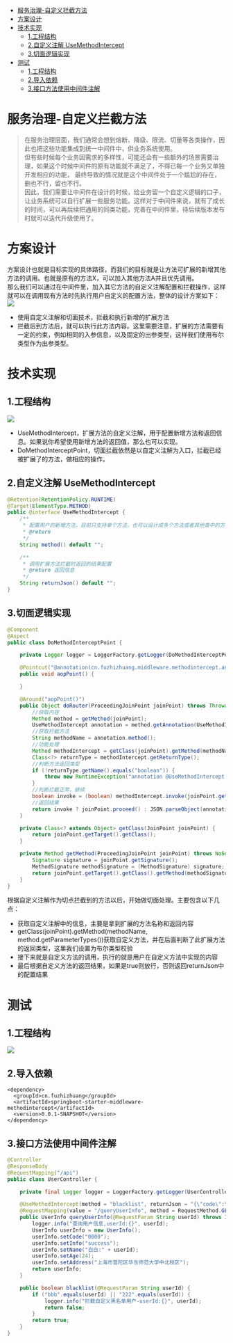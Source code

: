 <!-- TOC -->
* [服务治理-自定义拦截方法](#服务治理-自定义拦截方法)
* [方案设计](#方案设计)
* [技术实现](#技术实现)
  * [1.工程结构](#1工程结构)
  * [2.自定义注解 UseMethodIntercept](#2自定义注解-usemethodintercept)
  * [3.切面逻辑实现](#3切面逻辑实现)
* [测试](#测试)
  * [1.工程结构](#1工程结构-1)
  * [2.导入依赖](#2导入依赖)
  * [3.接口方法使用中间件注解](#3接口方法使用中间件注解)
<!-- TOC -->

# 服务治理-自定义拦截方法
>在服务治理层面，我们通常会想到熔断、降级、限流、切量等各类操作，因此也把这些功能集成到统一中间件中，供业务系统使用。<br>
> 但有些时候每个业务因需求的多样性，可能还会有一些额外的场景需要治理，如果这个时候中间件的原有功能就不满足了，不得已每一个业务又单独开发相应的功能，
> 最终导致的情况就是这个中间件处于一个尴尬的存在，删也不行，留也不行。<br>
> 因此，我们需要让中间件在设计的时候，给业务留一个自定义逻辑的口子，让业务系统可以自行扩展一些服务功能。这样对于中间件来说，就有了成长的时间，可以再后续把通用的同类功能，完善在中间件里，待后续版本发布时就可以迭代升级使用了。

# 方案设计
方案设计也就是目标实现的具体路径，而我们的目标就是让方法可扩展的新增其他方法的调用。也就是原有的方法X，可以加入其他方法A并且优先调用。<br>
那么我们可以通过在中间件里，加入其它方法的自定义注解配置和拦截操作，这样就可以在调用现有方法时先执行用户自定义的配置方法，整体的设计方案如下：<br>
<img src="https://raw.githubusercontent.com/zhuangfuzhi/notes-images/main/imgs/image-20231026230516583.png">
* 使用自定义注解和切面技术，拦截和执行新增的扩展方法
* 拦截后到方法后，就可以执行此方法内容。这里需要注意，扩展的方法需要有一定的约束，例如相同的入参信息，以及固定的出参类型，这样我们使用布尔类型作为出参类型。

# 技术实现
## 1.工程结构
<img src="https://raw.githubusercontent.com/zhuangfuzhi/notes-images/main/imgs/image-20231026231147427.png">

* UseMethodIntercept，扩展方法的自定义注解，用于配置新增方法和返回信息。如果说你希望使用新增方法的返回值，那么也可以实现。
* DoMethodInterceptPoint，切面拦截依然是以自定义注解为入口，拦截已经被扩展了的方法，做相应的操作。

## 2.自定义注解 UseMethodIntercept
```java
@Retention(RetentionPolicy.RUNTIME)
@Target(ElementType.METHOD)
public @interface UseMethodIntercept {
    /**
     * 配置用户的新增方法，目前只支持单个方法，也可以设计成多个方法或者其他类中的方法
     * @return
     */
    String method() default "";

    /**
     * 调用扩展方法拦截时返回的结果配置
     * @return 返回信息
     */
    String returnJson() default "";
}

```

## 3.切面逻辑实现
```java
@Component
@Aspect
public class DoMethodInterceptPoint {

    private Logger logger = LoggerFactory.getLogger(DoMethodInterceptPoint.class);

    @Pointcut("@annotation(cn.fuzhizhuang.middleware.methodintercept.annotation.UseMethodIntercept)")
    public void aopPoint() {

    }

    @Around("aopPoint()")
    public Object doRouter(ProceedingJoinPoint joinPoint) throws Throwable {
        //获取内容
        Method method = getMethod(joinPoint);
        UseMethodIntercept annotation = method.getAnnotation(UseMethodIntercept.class);
        //获取拦截方法
        String methodName = annotation.method();
        //功能处理
        Method methodIntercept = getClass(joinPoint).getMethod(methodName, method.getParameterTypes());
        Class<?> returnType = methodIntercept.getReturnType();
        //判断方法返回类型
        if (!returnType.getName().equals("boolean")) {
            throw new RuntimeException("annotation @UseMethodIntercept set method:" + methodName + "returnType is not boolean");
        }
        //判断拦截正常，继续
        boolean invoke = (boolean) methodIntercept.invoke(joinPoint.getThis(), joinPoint.getArgs());
        //返回结果
        return invoke ? joinPoint.proceed() : JSON.parseObject(annotation.returnJson(), method.getReturnType());
    }

    private Class<? extends Object> getClass(JoinPoint joinPoint) {
        return joinPoint.getTarget().getClass();
    }

    private Method getMethod(ProceedingJoinPoint joinPoint) throws NoSuchMethodException {
        Signature signature = joinPoint.getSignature();
        MethodSignature methodSignature = (MethodSignature) signature;
        return joinPoint.getTarget().getClass().getMethod(methodSignature.getName(), methodSignature.getParameterTypes());
    }
}

```

根据自定义注解作为切点拦截到的方法以后，开始做切面处理。主要包含以下几点：
* 获取自定义注解中的信息，主要是拿到扩展的方法名称和返回内容
* getClass(joinPoint).getMethod(methodName, method.getParameterTypes())获取自定义方法，并在后面判断了此扩展方法的返回类型，这里我们设置为布尔类型校验
* 接下来就是自定义方法的调用，执行的就是用户在自定义方法中实现的内容
* 最后根据自定义方法的返回结果，如果是true则放行，否则返回returnJson中的配置结果

# 测试
## 1.工程结构
<img src="https://raw.githubusercontent.com/zhuangfuzhi/notes-images/main/imgs/image-20231026232927571.png">

## 2.导入依赖
```
<dependency>
  <groupId>cn.fuzhizhuang</groupId>
  <artifactId>springboot-starter-middleware-methodintercept</artifactId>
  <version>0.0.1-SNAPSHOT</version>
</dependency>
```
## 3.接口方法使用中间件注解
```java
@Controller
@ResponseBody
@RequestMapping("/api")
public class UserController {

    private final Logger logger = LoggerFactory.getLogger(UserController.class);

    @UseMethodIntercept(method = "blacklist", returnJson = "{\"code\":\"1111\",\"info\":\"自定义拦截方法，不允许访问!\"}")
    @RequestMapping(value = "/queryUserInfo", method = RequestMethod.GET)
    public UserInfo queryUserInfo(@RequestParam String userId) throws InterruptedException {
        logger.info("查询用户信息,userId:{}", userId);
        UserInfo userInfo = new UserInfo();
        userInfo.setCode("0000");
        userInfo.setInfo("success");
        userInfo.setName("白白:" + userId);
        userInfo.setAge(24);
        userInfo.setAddress("上海市普陀区华东师范大学中北校区");
        return userInfo;
    }

    public boolean blacklist(@RequestParam String userId) {
        if ("bbb".equals(userId) || "222".equals(userId)) {
            logger.info("拦截自定义黑名单用户-userId:{}", userId);
            return false;
        }
        return true;
    }
}

```